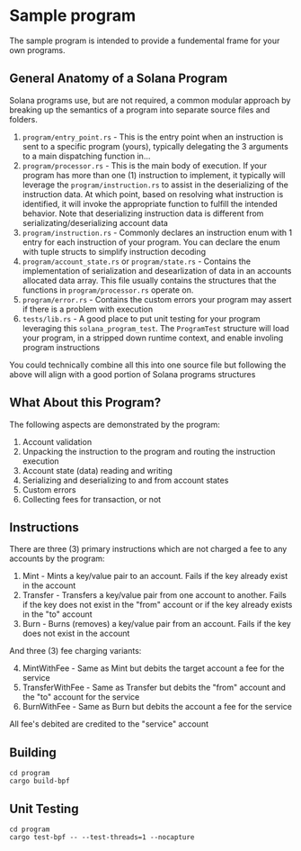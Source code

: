 # Sample program
The sample program is intended to provide a fundemental frame for your own programs.

## General Anatomy of a Solana Program
Solana programs use, but are not required, a common modular approach by breaking
up the semantics of a program into separate source files and folders.

1. `program/entry_point.rs` - This is the entry point when an instruction is sent to a specific program (yours), typically delegating the 3 arguments to a main dispatching function in...
2. `program/processor.rs` - This is the main body of execution. If your program has more than one (1) instruction to implement, it typically
will leverage the `program/instruction.rs` to assist in the deserializing of the instruction data. At which point, based on resolving
what instruction is identified, it will invoke the appropriate function to fulfill the intended behavior. Note that deserializing instruction data is different from serializating/deserializing account data
3. `program/instruction.rs` - Commonly declares an instruction enum with 1 entry for each instruction of your program. You can declare the enum with tuple structs to simplify instruction decoding
4. `program/account_state.rs` or `program/state.rs` - Contains the implementation of serialization and desearlization of data in an accounts allocated data array. This file usually contains the structures that the functions in `program/processor.rs` operate on.
5. `program/error.rs` - Contains the custom errors your program may assert if there is a problem with execution
6. `tests/lib.rs` - A good place to put unit testing for your program leveraging this `solana_program_test`. The `ProgramTest` structure will load your program, in a stripped down runtime context, and enable involing program instructions

You could technically combine all this into one source file but following the above will align with a good portion of Solana programs structures

## What About this Program?
The following aspects are demonstrated by the program:
1. Account validation
2. Unpacking the instruction to the program and routing the instruction execution
3. Account state (data) reading and writing
4. Serializing and deserializing to and from account states
5. Custom errors
6. Collecting fees for transaction, or not

## Instructions
There are three (3) primary instructions which are not charged a fee to any accounts by the program:
1. Mint - Mints a key/value pair to an account. Fails if the key already exist in the account
2. Transfer - Transfers a key/value pair from one account to another. Fails if the key does not exist in the "from" account or if the key already exists in the "to" account
3. Burn - Burns (removes) a key/value pair from an account. Fails if the key does not exist in the account

And three (3) fee charging variants:

4. MintWithFee - Same as Mint but debits the target account a fee for the service
5. TransferWithFee - Same as Transfer but debits the "from" account and the "to" account for the service
6. BurnWithFee - Same as Burn but debits the account a fee for the service

All fee's debited are credited to the "service" account

## Building
```
cd program
cargo build-bpf
```
## Unit Testing
```
cd program
cargo test-bpf -- --test-threads=1 --nocapture
```
